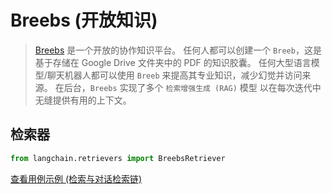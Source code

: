 # Breebs (开放知识)

>[Breebs](https://www.breebs.com/) 是一个开放的协作知识平台。
>任何人都可以创建一个 `Breeb`，这是基于存储在 Google Drive 文件夹中的 PDF 的知识胶囊。
>任何大型语言模型/聊天机器人都可以使用 `Breeb` 来提高其专业知识，减少幻觉并访问来源。
>在后台，`Breebs` 实现了多个 `检索增强生成 (RAG)` 模型
> 以在每次迭代中无缝提供有用的上下文。


## 检索器

```python
from langchain.retrievers import BreebsRetriever
```

[查看用例示例 (检索与对话检索链)](/docs/integrations/retrievers/breebs)
